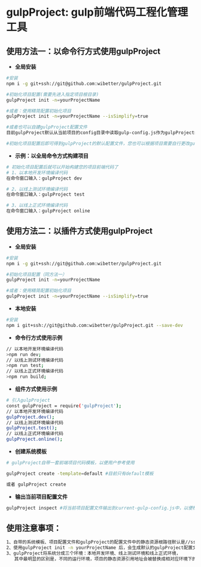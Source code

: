 # gulpProject: gulp前端代码工程化管理工具

## 使用方法一：以命令行方式使用gulpProject

- **全局安装**

```bash
#安装
npm i -g git+ssh://git@github.com:wibetter/gulpProject.git
```

```bash
#初始化项目配置(需要先进入指定项目根目录)
gulpProject init -n=yourProjectName

#或者：使用精简配置初始化项目
gulpProject init -n=yourProjectName --isSimplify=true

#或者也可以自建gulpProject配置文件
目前gulpProject默认从当前项目的config目录中读取gulp-config.js作为gulpProject的配置文件

#初始化项目配置后即可得到gulpProject的默认配置文件，您也可以根据项目需要自行更改gulpProject配置文件
```

- **示例：以全局命令方式构建项目**

```bash
# 初始化项目配置后就可以开始构建您的项目前端代码了
# 1、以本地开发环境编译代码
在命令窗口输入：gulpProject dev

# 2、以线上测试环境编译代码
在命令窗口输入：gulpProject test

# 3、以线上正式环境编译代码
在命令窗口输入：gulpProject online
```

## 使用方法二：以插件方式使用gulpProject

- **全局安装**

```bash
#安装
npm i -g git+ssh://git@github.com:wibetter/gulpProject.git
```

```bash
#初始化项目配置（同方法一）
gulpProject init -n=yourProjectName

#或者：使用精简配置初始化项目
gulpProject init -n=yourProjectName --isSimplify=true
```

- **本地安装**

```bash
#安装
npm i git+ssh://git@github.com:wibetter/gulpProject.git --save-dev
```

- **命令行方式使用示例**

```bash
// 以本地开发环境编译代码
>npm run dev;
// 以线上测试环境编译代码
>npm run test;
// 以线上正式环境编译代码
>npm run build;
```

- **组件方式使用示例**

```bash
# 引入gulpProject
const gulpProject = require('gulpProject');
// 以本地开发环境编译代码
gulpProject.dev();
// 以线上测试环境编译代码
gulpProject.test();
// 以线上正式环境编译代码
gulpProject.online();
```


- **创建系统模板**

```bash
# gulpProject自带一套前端项目代码模板，以便用户参考使用

gulpProject create -template=default #目前只有default模板

或者 gulpProject create
```

- **输出当前项目配置文件**

```bash
gulpProject inspect #将当前项目配置文件输出到current-gulp-config.js中，以便检查当前配置是否正常。
```

## 使用注意事项：
```bash
1、自带的系统模板、项目配置文件和gulpProject的配置文件中的静态资源根路径默认是//ssfe.test.sina.com.cn，请将其改成自己的静态资源引用地址;
2、使用gulpProject init -n yourProjectName 后，会生成默认的gulpProject配置文件，各位可以根据自己喜好进行调整;
3、gulpProject将系统分成三个环境：本地开发环境、线上测试环境和线上正式环境，
   其中最明显的区别是，不同的运行环境，项目的静态资源引用地址会被替换成相对应环境下的引用地址；
```
